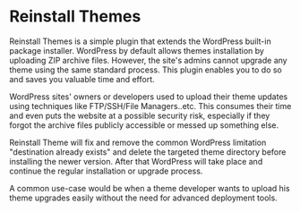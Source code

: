 # Reinstall Themes

Reinstall Themes is a simple plugin that extends the WordPress built-in package installer. WordPress by default allows themes installation by uploading ZIP archive files. However, the site's admins cannot upgrade any theme using the same standard process. This plugin enables you to do so and saves you valuable time and effort.

WordPress sites' owners or developers used to upload their theme updates using techniques like FTP/SSH/File Managers..etc. This consumes their time and even puts the website at a possible security risk, especially if they forgot the archive files publicly accessible or messed up something else.

Reinstall Theme will fix and remove the common WordPress limitation "destination already exists" and delete the targeted theme directory before installing the newer version. After that WordPress will take place and continue the regular installation or upgrade process.

A common use-case would be when a theme developer wants to upload his theme upgrades easily without the need for advanced deployment tools.
